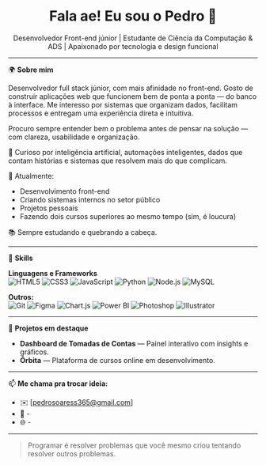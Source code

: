 <h1 align="center">Fala ae! Eu sou o Pedro 👋</h1>
<p align="center">Desenvolvedor Front-end júnior | Estudante de Ciência da Computação & ADS | Apaixonado por tecnologia e design funcional</p>

---

🌍 **Sobre mim**

Desenvolvedor full stack júnior, com mais afinidade no front-end. Gosto de construir aplicações web que funcionem bem de ponta a ponta — do banco à interface. Me interesso por sistemas que organizam dados, facilitam processos e entregam uma experiência direta e intuitiva.

Procuro sempre entender bem o problema antes de pensar na solução — com clareza, usabilidade e organização.


🧠 Curioso por inteligência artificial, automações inteligentes, dados que contam histórias e sistemas que resolvem mais do que complicam.

💼 Atualmente:
- Desenvolvimento front-end
- Criando sistemas internos no setor público
- Projetos pessoais
- Fazendo dois cursos superiores ao mesmo tempo (sim, é loucura)

📚 Sempre estudando e quebrando a cabeça.

---

🚀 **Skills**

**Linguagens e Frameworks**  
![HTML5](https://img.shields.io/badge/-HTML5-E34F26?style=flat-square&logo=html5&logoColor=white)
![CSS3](https://img.shields.io/badge/-CSS3-1572B6?style=flat-square&logo=css3)
![JavaScript](https://img.shields.io/badge/-JavaScript-F7DF1E?style=flat-square&logo=javascript&logoColor=black)
![Python](https://img.shields.io/badge/-Python-3776AB?style=flat-square&logo=python&logoColor=white)
![Node.js](https://img.shields.io/badge/-Node.js-339933?style=flat-square&logo=node.js&logoColor=white)
![MySQL](https://img.shields.io/badge/-MySQL-4479A1?style=flat-square&logo=mysql)

**Outros:**  
![Git](https://img.shields.io/badge/-Git-F05032?style=flat-square&logo=git&logoColor=white)
![Figma](https://img.shields.io/badge/-Figma-F24E1E?style=flat-square&logo=figma&logoColor=white)
![Chart.js](https://img.shields.io/badge/-Chart.js-FF6384?style=flat-square&logo=chartdotjs&logoColor=white)
![Power BI](https://img.shields.io/badge/-Power%20BI-F2C811?style=flat-square&logo=powerbi&logoColor=black)
![Photoshop](https://img.shields.io/badge/-Photoshop-31A8FF?style=flat-square&logo=adobe-photoshop&logoColor=white)
![Illustrator](https://img.shields.io/badge/-Illustrator-FF9A00?style=flat-square&logo=adobe-illustrator&logoColor=white)


---

🧩 **Projetos em destaque**

- **Dashboard de Tomadas de Contas** — Painel interativo com insights e gráficos.  
- **Órbita** — Plataforma de cursos online em desenvolvimento.

---

📫 **Me chama pra trocar ideia:**
- ✉️ [pedrosoaress365@gmail.com]
- 💼 -
- 🌐 -

---

> Programar é resolver problemas que você mesmo criou tentando resolver outros problemas.

